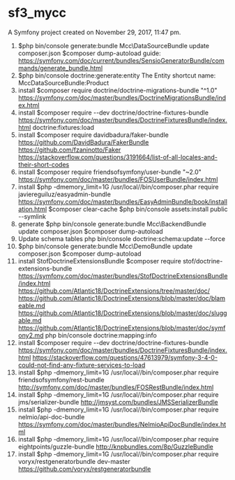 sf3_mycc
========

A Symfony project created on November 29, 2017, 11:47 pm.

1. $php bin/console generate:bundle
    Mcc\DataSourceBundle
    update composer.json
    $composer dump-autoload
    guide: https://symfony.com/doc/current/bundles/SensioGeneratorBundle/commands/generate_bundle.html
2. $php bin/console doctrine:generate:entity
    The Entity shortcut name: MccDataSourceBundle:Product
3. install $composer require doctrine/doctrine-migrations-bundle "^1.0"
    https://symfony.com/doc/master/bundles/DoctrineMigrationsBundle/index.html
4. install $composer require --dev doctrine/doctrine-fixtures-bundle
    https://symfony.com/doc/master/bundles/DoctrineFixturesBundle/index.html
    doctrine:fixtures:load
5. install $composer require davidbadura/faker-bundle
    https://github.com/DavidBadura/FakerBundle
        https://github.com/fzaninotto/Faker
            https://stackoverflow.com/questions/3191664/list-of-all-locales-and-their-short-codes
6. install $composer require friendsofsymfony/user-bundle "~2.0"
    https://symfony.com/doc/master/bundles/FOSUserBundle/index.html
7. install $php -dmemory_limit=1G /usr/local//bin/composer.phar require javiereguiluz/easyadmin-bundle
    https://symfony.com/doc/master/bundles/EasyAdminBundle/book/installation.html
    $composer clear-cache
    $php bin/console assets:install public --symlink
8. generate $php bin/console generate:bundle
        Mcc\BackendBundle
        update composer.json
        $composer dump-autoload
9. Update schema tables
        php bin/console doctrine:schema:update --force
10. $php bin/console generate:bundle
        Mcc\DemoBundle
        update composer.json
        $composer dump-autoload
11. install StofDoctrineExtensionsBundle
    $composer require stof/doctrine-extensions-bundle
    https://symfony.com/doc/master/bundles/StofDoctrineExtensionsBundle/index.html
    https://github.com/Atlantic18/DoctrineExtensions/tree/master/doc/
    https://github.com/Atlantic18/DoctrineExtensions/blob/master/doc/blameable.md
    https://github.com/Atlantic18/DoctrineExtensions/blob/master/doc/sluggable.md
    https://github.com/Atlantic18/DoctrineExtensions/blob/master/doc/symfony2.md
    php bin/console  doctrine:mapping:info
12. install $composer require --dev doctrine/doctrine-fixtures-bundle
    https://symfony.com/doc/master/bundles/DoctrineFixturesBundle/index.html
    https://stackoverflow.com/questions/47613979/symfony-3-4-0-could-not-find-any-fixture-services-to-load
13. install $php -dmemory_limit=1G /usr/local//bin/composer.phar require friendsofsymfony/rest-bundle
    http://symfony.com/doc/master/bundles/FOSRestBundle/index.html
14. install $php -dmemory_limit=1G /usr/local//bin/composer.phar require jms/serializer-bundle
    http://jmsyst.com/bundles/JMSSerializerBundle
15. install $php -dmemory_limit=1G /usr/local//bin/composer.phar require nelmio/api-doc-bundle
    https://symfony.com/doc/master/bundles/NelmioApiDocBundle/index.html
16. install $php -dmemory_limit=1G /usr/local//bin/composer.phar require eightpoints/guzzle-bundle
    http://knpbundles.com/8p/GuzzleBundle
17. install $php -dmemory_limit=1G /usr/local//bin/composer.phar require voryx/restgeneratorbundle dev-master
    https://github.com/voryx/restgeneratorbundle

